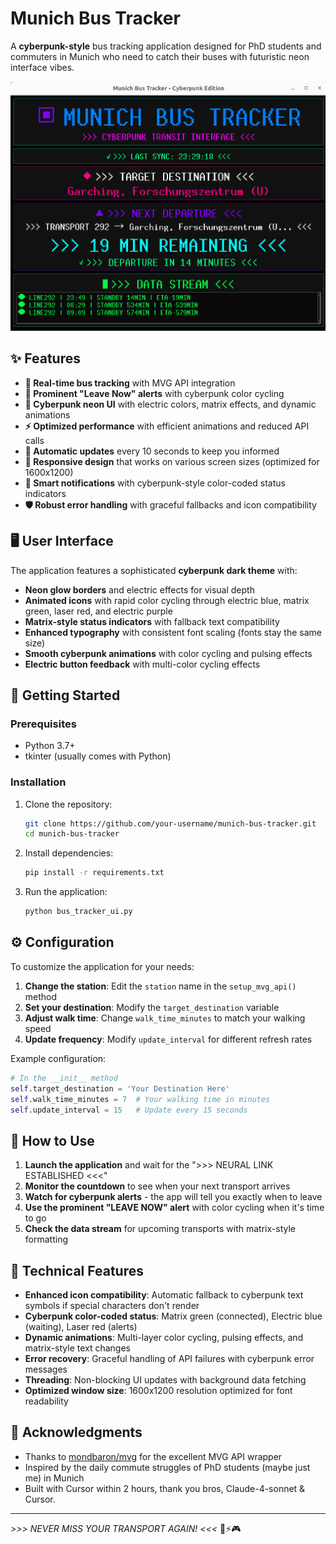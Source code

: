 # Munich Bus Tracker

A **cyberpunk-style** bus tracking application designed for PhD students and commuters in Munich who need to catch their buses with futuristic neon interface vibes.

![Munich Bus Tracker Demo](demo.png)

## ✨ Features

- **🔄 Real-time bus tracking** with MVG API integration
- **🚨 Prominent "Leave Now" alerts** with cyberpunk color cycling
- **🎨 Cyberpunk neon UI** with electric colors, matrix effects, and dynamic animations
- **⚡ Optimized performance** with efficient animations and reduced API calls
- **🔄 Automatic updates** every 10 seconds to keep you informed
- **📱 Responsive design** that works on various screen sizes (optimized for 1600x1200)
- **🎯 Smart notifications** with cyberpunk-style color-coded status indicators
- **🛡️ Robust error handling** with graceful fallbacks and icon compatibility

## 🖥️ User Interface

The application features a sophisticated **cyberpunk dark theme** with:
- **Neon glow borders** and electric effects for visual depth
- **Animated icons** with rapid color cycling through electric blue, matrix green, laser red, and electric purple
- **Matrix-style status indicators** with fallback text compatibility
- **Enhanced typography** with consistent font scaling (fonts stay the same size)
- **Smooth cyberpunk animations** with color cycling and pulsing effects
- **Electric button feedback** with multi-color cycling effects

## 🚀 Getting Started

### Prerequisites

- Python 3.7+
- tkinter (usually comes with Python)

### Installation

1. Clone the repository:
   ```bash
   git clone https://github.com/your-username/munich-bus-tracker.git
   cd munich-bus-tracker
   ```

2. Install dependencies:
   ```bash
   pip install -r requirements.txt
   ```

3. Run the application:
   ```bash
   python bus_tracker_ui.py
   ```

## ⚙️ Configuration

To customize the application for your needs:

1. **Change the station**: Edit the `station` name in the `setup_mvg_api()` method
2. **Set your destination**: Modify the `target_destination` variable
3. **Adjust walk time**: Change `walk_time_minutes` to match your walking speed
4. **Update frequency**: Modify `update_interval` for different refresh rates

Example configuration:
```python
# In the __init__ method
self.target_destination = 'Your Destination Here'
self.walk_time_minutes = 7  # Your walking time in minutes
self.update_interval = 15   # Update every 15 seconds
```

## 🎯 How to Use

1. **Launch the application** and wait for the ">>> NEURAL LINK ESTABLISHED <<<"
2. **Monitor the countdown** to see when your next transport arrives
3. **Watch for cyberpunk alerts** - the app will tell you exactly when to leave
4. **Use the prominent "LEAVE NOW" alert** with color cycling when it's time to go
5. **Check the data stream** for upcoming transports with matrix-style formatting

## 🔧 Technical Features

- **Enhanced icon compatibility**: Automatic fallback to cyberpunk text symbols if special characters don't render
- **Cyberpunk color-coded status**: Matrix green (connected), Electric blue (waiting), Laser red (alerts)
- **Dynamic animations**: Multi-layer color cycling, pulsing effects, and matrix-style text changes
- **Error recovery**: Graceful handling of API failures with cyberpunk error messages
- **Threading**: Non-blocking UI updates with background data fetching
- **Optimized window size**: 1600x1200 resolution optimized for font readability

## 🙏 Acknowledgments

- Thanks to [mondbaron/mvg](https://github.com/mondbaron/mvg) for the excellent MVG API wrapper
- Inspired by the daily commute struggles of PhD students (maybe just me) in Munich
- Built with Cursor within 2 hours, thank you bros, Claude-4-sonnet & Cursor.

---

*>>> NEVER MISS YOUR TRANSPORT AGAIN! <<<* 🚌⚡🎮